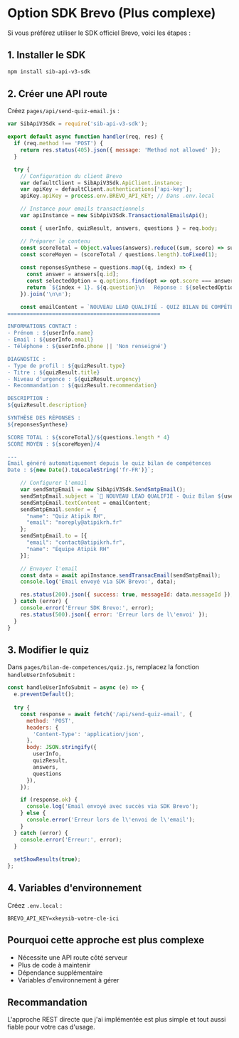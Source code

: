 # Option SDK Brevo (Plus complexe)


Si vous préférez utiliser le SDK officiel Brevo, voici les étapes :

## 1. Installer le SDK

```bash
npm install sib-api-v3-sdk
```

## 2. Créer une API route

Créez `pages/api/send-quiz-email.js` :

```javascript
var SibApiV3Sdk = require('sib-api-v3-sdk');

export default async function handler(req, res) {
  if (req.method !== 'POST') {
    return res.status(405).json({ message: 'Method not allowed' });
  }

  try {
    // Configuration du client Brevo
    var defaultClient = SibApiV3Sdk.ApiClient.instance;
    var apiKey = defaultClient.authentications['api-key'];
    apiKey.apiKey = process.env.BREVO_API_KEY; // Dans .env.local

    // Instance pour emails transactionnels
    var apiInstance = new SibApiV3Sdk.TransactionalEmailsApi();

    const { userInfo, quizResult, answers, questions } = req.body;

    // Préparer le contenu
    const scoreTotal = Object.values(answers).reduce((sum, score) => sum + score, 0);
    const scoreMoyen = (scoreTotal / questions.length).toFixed(1);
    
    const reponsesSynthese = questions.map((q, index) => {
      const answer = answers[q.id];
      const selectedOption = q.options.find(opt => opt.score === answer);
      return `${index + 1}. ${q.question}\n   Réponse : ${selectedOption ? selectedOption.text : 'Non répondu'} (Score: ${answer}/4)`;
    }).join('\n\n');

    const emailContent = `NOUVEAU LEAD QUALIFIÉ - QUIZ BILAN DE COMPÉTENCES
================================================

INFORMATIONS CONTACT :
- Prénom : ${userInfo.name}
- Email : ${userInfo.email}
- Téléphone : ${userInfo.phone || 'Non renseigné'}

DIAGNOSTIC :
- Type de profil : ${quizResult.type}
- Titre : ${quizResult.title}
- Niveau d'urgence : ${quizResult.urgency}
- Recommandation : ${quizResult.recommendation}

DESCRIPTION :
${quizResult.description}

SYNTHÈSE DES RÉPONSES :
${reponsesSynthese}

SCORE TOTAL : ${scoreTotal}/${questions.length * 4}
SCORE MOYEN : ${scoreMoyen}/4

---
Email généré automatiquement depuis le quiz bilan de compétences
Date : ${new Date().toLocaleString('fr-FR')}`;

    // Configurer l'email
    var sendSmtpEmail = new SibApiV3Sdk.SendSmtpEmail();
    sendSmtpEmail.subject = `🎯 NOUVEAU LEAD QUALIFIÉ - Quiz Bilan ${userInfo.name}`;
    sendSmtpEmail.textContent = emailContent;
    sendSmtpEmail.sender = {
      "name": "Quiz Atipik RH",
      "email": "noreply@atipikrh.fr"
    };
    sendSmtpEmail.to = [{
      "email": "contact@atipikrh.fr",
      "name": "Équipe Atipik RH"
    }];

    // Envoyer l'email
    const data = await apiInstance.sendTransacEmail(sendSmtpEmail);
    console.log('Email envoyé via SDK Brevo:', data);

    res.status(200).json({ success: true, messageId: data.messageId });
  } catch (error) {
    console.error('Erreur SDK Brevo:', error);
    res.status(500).json({ error: 'Erreur lors de l\'envoi' });
  }
}
```

## 3. Modifier le quiz

Dans `pages/bilan-de-competences/quiz.js`, remplacez la fonction `handleUserInfoSubmit` :

```javascript
const handleUserInfoSubmit = async (e) => {
  e.preventDefault();
  
  try {
    const response = await fetch('/api/send-quiz-email', {
      method: 'POST',
      headers: {
        'Content-Type': 'application/json',
      },
      body: JSON.stringify({
        userInfo,
        quizResult,
        answers,
        questions
      }),
    });

    if (response.ok) {
      console.log('Email envoyé avec succès via SDK Brevo');
    } else {
      console.error('Erreur lors de l\'envoi de l\'email');
    }
  } catch (error) {
    console.error('Erreur:', error);
  }
  
  setShowResults(true);
};
```

## 4. Variables d'environnement

Créez `.env.local` :

```
BREVO_API_KEY=xkeysib-votre-cle-ici
```

## Pourquoi cette approche est plus complexe

- Nécessite une API route côté serveur
- Plus de code à maintenir
- Dépendance supplémentaire
- Variables d'environnement à gérer

## Recommandation

L'approche REST directe que j'ai implémentée est plus simple et tout aussi fiable pour votre cas d'usage. 